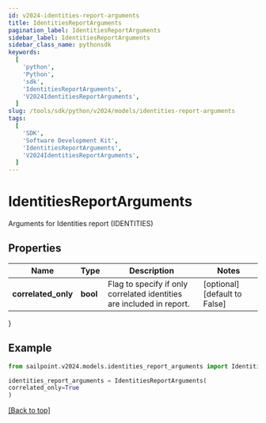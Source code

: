 ```yaml
---
id: v2024-identities-report-arguments
title: IdentitiesReportArguments
pagination_label: IdentitiesReportArguments
sidebar_label: IdentitiesReportArguments
sidebar_class_name: pythonsdk
keywords:
  [
    'python',
    'Python',
    'sdk',
    'IdentitiesReportArguments',
    'V2024IdentitiesReportArguments',
  ]
slug: /tools/sdk/python/v2024/models/identities-report-arguments
tags:
  [
    'SDK',
    'Software Development Kit',
    'IdentitiesReportArguments',
    'V2024IdentitiesReportArguments',
  ]
---
```


# IdentitiesReportArguments

Arguments for Identities report (IDENTITIES)

## Properties

| Name | Type | Description | Notes |
| --- | --- | --- | --- |
| **correlated_only** | **bool** | Flag to specify if only correlated identities are included in report. | [optional] [default to False] |

}

## Example

```python
from sailpoint.v2024.models.identities_report_arguments import IdentitiesReportArguments

identities_report_arguments = IdentitiesReportArguments(
correlated_only=True
)

```

[[Back to top]](#)
